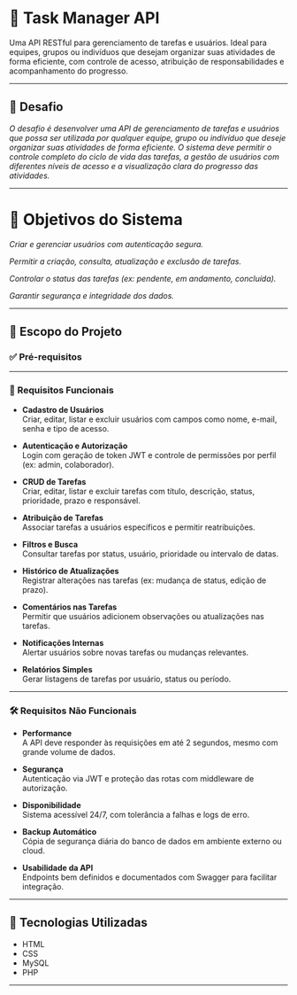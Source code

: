 # 📝 Task Manager API

Uma API RESTful para gerenciamento de tarefas e usuários. Ideal para equipes, grupos ou indivíduos que desejam organizar suas atividades de forma eficiente, com controle de acesso, atribuição de responsabilidades e acompanhamento do progresso.

---

## 🧠 Desafio
*O desafio é desenvolver uma API de gerenciamento de tarefas e usuários que possa ser utilizada por qualquer equipe, grupo ou indivíduo que deseje organizar suas atividades de forma eficiente. O sistema deve permitir o controle completo do ciclo de vida das tarefas, a gestão de usuários com diferentes níveis de acesso e a visualização clara do progresso das atividades.*

---

# 🎯 Objetivos do Sistema
*Criar e gerenciar usuários com autenticação segura.*

*Permitir a criação, consulta, atualização e exclusão de tarefas.*

*Controlar o status das tarefas (ex: pendente, em andamento, concluída).*

*Garantir segurança e integridade dos dados.*

---

## 📌 Escopo do Projeto

### ✅ Pré-requisitos

---

### 🔧 Requisitos Funcionais

- **Cadastro de Usuários**  
  Criar, editar, listar e excluir usuários com campos como nome, e-mail, senha e tipo de acesso.

- **Autenticação e Autorização**  
  Login com geração de token JWT e controle de permissões por perfil (ex: admin, colaborador).

- **CRUD de Tarefas**  
  Criar, editar, listar e excluir tarefas com título, descrição, status, prioridade, prazo e responsável.

- **Atribuição de Tarefas**  
  Associar tarefas a usuários específicos e permitir reatribuições.

- **Filtros e Busca**  
  Consultar tarefas por status, usuário, prioridade ou intervalo de datas.

- **Histórico de Atualizações**  
  Registrar alterações nas tarefas (ex: mudança de status, edição de prazo).

- **Comentários nas Tarefas**  
  Permitir que usuários adicionem observações ou atualizações nas tarefas.

- **Notificações Internas**  
  Alertar usuários sobre novas tarefas ou mudanças relevantes.

- **Relatórios Simples**  
  Gerar listagens de tarefas por usuário, status ou período.

---

### 🛠️ Requisitos Não Funcionais

- **Performance**  
  A API deve responder às requisições em até 2 segundos, mesmo com grande volume de dados.

- **Segurança**  
  Autenticação via JWT e proteção das rotas com middleware de autorização.

- **Disponibilidade**  
  Sistema acessível 24/7, com tolerância a falhas e logs de erro.

- **Backup Automático**  
  Cópia de segurança diária do banco de dados em ambiente externo ou cloud.

- **Usabilidade da API**  
  Endpoints bem definidos e documentados com Swagger para facilitar integração.

---

## 🚀 Tecnologias Utilizadas

- HTML
- CSS
- MySQL
- PHP


---



